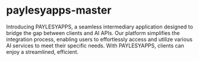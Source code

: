 # paylesyapps-master
Introducing PAYLESYAPPS, a seamless intermediary application designed to bridge the gap between clients and AI APIs. Our platform simplifies the integration process, enabling users to effortlessly access and utilize various AI services to meet their specific needs. With PAYLESYAPPS, clients can enjoy a streamlined, efficient.

